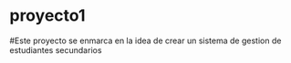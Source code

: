 # proyecto1

#Este proyecto se enmarca en la idea de crear un sistema de gestion de estudiantes secundarios
